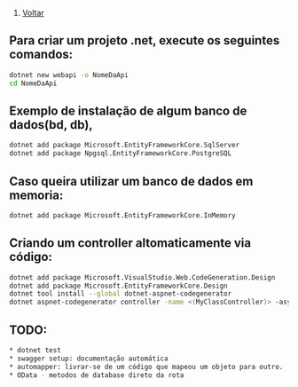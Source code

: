 1. [Voltar](../index.md)

## Para criar um projeto .net, execute os seguintes comandos:
```bash
dotnet new webapi -o NomeDaApi
cd NomeDaApi
```

## Exemplo de instalação de algum banco de dados(bd, db), 
```bash
dotnet add package Microsoft.EntityFrameworkCore.SqlServer
dotnet add package Npgsql.EntityFrameworkCore.PostgreSQL
```

## Caso queira utilizar um banco de dados em memoria:
```bash
dotnet add package Microsoft.EntityFrameworkCore.InMemory
```

## Criando um controller altomaticamente via código:
```bash
dotnet add package Microsoft.VisualStudio.Web.CodeGeneration.Design
dotnet add package Microsoft.EntityFrameworkCore.Design
dotnet tool install --global dotnet-aspnet-codegenerator
dotnet aspnet-codegenerator controller -name <(MyClassController)> -async -api -m <(MyClassItem)> -dc <(MyClassContext)> -outDir <(Controllers)>
```

## TODO:
```bash
* dotnet test 
* swagger setup: documentação automática
* automapper: livrar-se de um código que mapeou um objeto para outro.
* OData - metodos de database direto da rota
```
